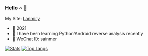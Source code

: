 ### Hello ~ 👋

 My Site: [Lanminy](https://github.com/Lanminy)

 - 🥀 2021
 - 📖 I have been learning Python/Android reverse analysis recently
 - 💬 WeChat ID: sainmer

<!--
**ZCKun/ZCKun** is a ✨ _special_ ✨ repository because its `README.md` (this file) appears on your GitHub profile.

Here are some ideas to get you started:

- 🔭 I’m currently working on ...
- 🌱 I’m currently learning ...
- 👯 I’m looking to collaborate on ...
- 🤔 I’m looking for help with ...
- 💬 Ask me about ...
- 📫 How to reach me: ...
- 😄 Pronouns: ...
- ⚡ Fun fact: ...
-->

[![Stats](https://github-readme-stats.vercel.app/api?username=Lanminy&show_icons=true&count_private=true)](https://github.com/Lanminy)
[![Top Langs](https://github-readme-stats.vercel.app/api/top-langs/?username=Lanminy&layout=compact)](https://github.com/Lanminy)
